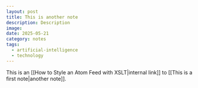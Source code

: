 ```yaml
---
layout: post
title: This is another note
description: Description
image: 
date: 2025-05-21
category: notes
tags:
  - artificial-intelligence
  - technology
---
```


This is an [[How to Style an Atom Feed with XSLT|internal link]] to [[This is a first note|another note]].